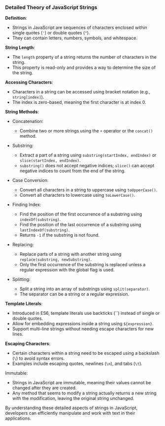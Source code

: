 ### Detailed Theory of JavaScript Strings

**Definition**:
- Strings in JavaScript are sequences of characters enclosed within single quotes (`'`) or double quotes (`"`).
- They can contain letters, numbers, symbols, and whitespace.

**String Length**:
- The `length` property of a string returns the number of characters in the string.
- This property is read-only and provides a way to determine the size of the string.

**Accessing Characters**:
- Characters in a string can be accessed using bracket notation (e.g., `string[index]`).
- The index is zero-based, meaning the first character is at index 0.

**String Methods**:
- Concatenation:
  - Combine two or more strings using the `+` operator or the `concat()` method.

- Substring:
  - Extract a part of a string using `substring(startIndex, endIndex)` or `slice(startIndex, endIndex)`.
  - `substring()` does not accept negative indices; `slice()` can accept negative indices to count from the end of the string.

- Case Conversion:
  - Convert all characters in a string to uppercase using `toUpperCase()`.
  - Convert all characters to lowercase using `toLowerCase()`.

- Finding Index:
  - Find the position of the first occurrence of a substring using `indexOf(substring)`.
  - Find the position of the last occurrence of a substring using `lastIndexOf(substring)`.
  - Returns `-1` if the substring is not found.

- Replacing:
  - Replace parts of a string with another string using `replace(substring, newSubstring)`.
  - Only the first occurrence of the substring is replaced unless a regular expression with the global flag is used.

- Splitting:
  - Split a string into an array of substrings using `split(separator)`.
  - The separator can be a string or a regular expression.

**Template Literals**:
- Introduced in ES6, template literals use backticks (``) instead of single or double quotes.
- Allow for embedding expressions inside a string using `${expression}`.
- Support multi-line strings without needing escape characters for new lines.

**Escaping Characters**:
- Certain characters within a string need to be escaped using a backslash (`\`) to avoid syntax errors.
- Examples include escaping quotes, newlines (`\n`), and tabs (`\t`).

Immutable:
- Strings in JavaScript are immutable, meaning their values cannot be changed after they are created.
- Any method that seems to modify a string actually returns a new string with the modification, leaving the original string unchanged.

By understanding these detailed aspects of strings in JavaScript, developers can efficiently manipulate and work with text in their applications.
